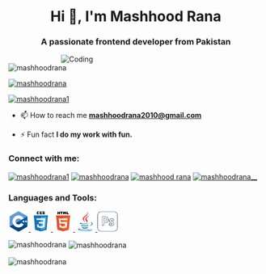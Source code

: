 <h1 align="center">Hi 👋, I'm Mashhood Rana</h1>
<h3 align="center">A passionate frontend developer from Pakistan</h3>
<img align ="right" alt="Coding" width="400" src="https://cdn.dribbble.com/users/1162077/screenshots/3848914/programmer.gif">

<p align="left"> <img src="https://komarev.com/ghpvc/?username=mashhoodrana&label=Profile%20views&color=0e75b6&style=flat" alt="mashhoodrana" /> </p>

<p align="left"> <a href="https://github.com/ryo-ma/github-profile-trophy"><img src="https://github-profile-trophy.vercel.app/?username=mashhoodrana" alt="mashhoodrana" /></a> </p>

<p align="left"> <a href="https://twitter.com/mashhoodrana1" target="blank"><img src="https://img.shields.io/twitter/follow/mashhoodrana1?logo=twitter&style=for-the-badge" alt="mashhoodrana1" /></a> </p>

- 📫 How to reach me **mashhoodrana2010@gmail.com**

- ⚡ Fun fact **I do my work with fun.**

<h3 align="left">Connect with me:</h3>
<p align="left">
<a href="https://twitter.com/mashhoodrana1" target="blank"><img align="center" src="https://raw.githubusercontent.com/rahuldkjain/github-profile-readme-generator/master/src/images/icons/Social/twitter.svg" alt="mashhoodrana1" height="30" width="40" /></a>
<a href="https://linkedin.com/in/mashhoodrana" target="blank"><img align="center" src="https://raw.githubusercontent.com/rahuldkjain/github-profile-readme-generator/master/src/images/icons/Social/linked-in-alt.svg" alt="mashhoodrana" height="30" width="40" /></a>
<a href="https://fb.com/mashhood rana" target="blank"><img align="center" src="https://raw.githubusercontent.com/rahuldkjain/github-profile-readme-generator/master/src/images/icons/Social/facebook.svg" alt="mashhood rana" height="30" width="40" /></a>
<a href="https://instagram.com/mashhoodrana__" target="blank"><img align="center" src="https://raw.githubusercontent.com/rahuldkjain/github-profile-readme-generator/master/src/images/icons/Social/instagram.svg" alt="mashhoodrana__" height="30" width="40" /></a>
</p>

<h3 align="left">Languages and Tools:</h3>
<p align="left"> <a href="https://www.w3schools.com/cpp/" target="_blank" rel="noreferrer"> <img src="https://raw.githubusercontent.com/devicons/devicon/master/icons/cplusplus/cplusplus-original.svg" alt="cplusplus" width="40" height="40"/> </a> <a href="https://www.w3schools.com/css/" target="_blank" rel="noreferrer"> <img src="https://raw.githubusercontent.com/devicons/devicon/master/icons/css3/css3-original-wordmark.svg" alt="css3" width="40" height="40"/> </a> <a href="https://www.w3.org/html/" target="_blank" rel="noreferrer"> <img src="https://raw.githubusercontent.com/devicons/devicon/master/icons/html5/html5-original-wordmark.svg" alt="html5" width="40" height="40"/> </a> <a href="https://www.java.com" target="_blank" rel="noreferrer"> <img src="https://raw.githubusercontent.com/devicons/devicon/master/icons/java/java-original.svg" alt="java" width="40" height="40"/> </a> <a href="https://www.photoshop.com/en" target="_blank" rel="noreferrer"> <img src="https://raw.githubusercontent.com/devicons/devicon/master/icons/photoshop/photoshop-line.svg" alt="photoshop" width="40" height="40"/> </a> </p>

<p><img align="left" src="https://github-readme-stats.vercel.app/api/top-langs?username=mashhoodrana&show_icons=true&locale=en&layout=compact" alt="mashhoodrana" /></p>

<p>&nbsp;<img align="center" src="https://github-readme-stats.vercel.app/api?username=mashhoodrana&show_icons=true&locale=en" alt="mashhoodrana" /></p>

<p><img align="center" src="https://github-readme-streak-stats.herokuapp.com/?user=mashhoodrana&" alt="mashhoodrana" /></p>
